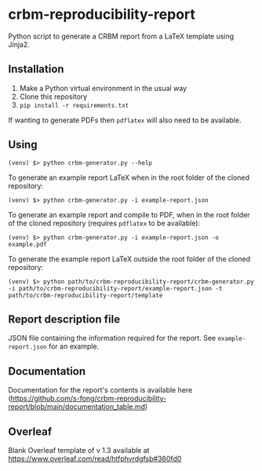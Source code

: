 # crbm-reproducibility-report

Python script to generate a CRBM report from a LaTeX template using Jinja2.

## Installation

1. Make a Python virtual environment in the usual way
2. Clone this repository
3. `pip install -r requirements.txt`

If wanting to generate PDFs then `pdflatex` will also need to be available.

## Using

```
(venv) $> python crbm-generator.py --help
```

To generate an example report LaTeX when in the root folder of the cloned repository:

```
(venv) $> python crbm-generator.py -i example-report.json
```

To generate an example report and compile to PDF, when in the root folder of the cloned repository (requires `pdflatex` to be available):

```
(venv) $> python crbm-generator.py -i example-report.json -o example.pdf
```

To generate the example report LaTeX outside the root folder of the cloned repository:

```
(venv) $> python path/to/crbm-reproducibility-report/crbm-generator.py -i path/to/crbm-reproducibility-report/example-report.json -t path/to/crbm-reproducibility-report/template
```

## Report description file

JSON file containing the information required for the report. See `example-report.json` for an example.


## Documentation
Documentation for the report's contents is available here (https://github.com/s-fong/crbm-reproducibility-report/blob/main/documentation_table.md) 


## Overleaf
Blank Overleaf template of v 1.3 available at https://www.overleaf.com/read/htfphvrdgfsb#360fd0



